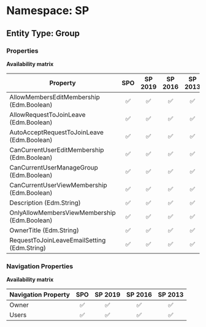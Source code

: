 # Namespace: SP

## Entity Type: Group

### Properties

**Availability matrix**

Property | SPO | SP 2019 | SP 2016 | SP 2013
----------|:---:|:-------:|:-------:|:-------:
AllowMembersEditMembership (Edm.Boolean) | ✅ | ✅ | ✅ | ✅
AllowRequestToJoinLeave (Edm.Boolean) | ✅ | ✅ | ✅ | ✅
AutoAcceptRequestToJoinLeave (Edm.Boolean) | ✅ | ✅ | ✅ | ✅
CanCurrentUserEditMembership (Edm.Boolean) | ✅ | ✅ | ✅ | ✅
CanCurrentUserManageGroup (Edm.Boolean) | ✅ | ✅ | ✅ | ✅
CanCurrentUserViewMembership (Edm.Boolean) | ✅ | ✅ | ✅ | ✅
Description (Edm.String) | ✅ | ✅ | ✅ | ✅
OnlyAllowMembersViewMembership (Edm.Boolean) | ✅ | ✅ | ✅ | ✅
OwnerTitle (Edm.String) | ✅ | ✅ | ✅ | ✅
RequestToJoinLeaveEmailSetting (Edm.String) | ✅ | ✅ | ✅ | ✅

### Navigation Properties

**Availability matrix**

Navigation Property | SPO | SP 2019 | SP 2016 | SP 2013
----------|:---:|:-------:|:-------:|:-------:
Owner | ✅ | ✅ | ✅ | ✅
Users | ✅ | ✅ | ✅ | ✅